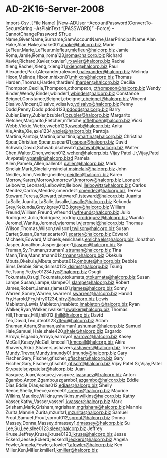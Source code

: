 # AD-2K16-Server-2008
Import-Csv .\[File Name] |New-ADUser –AccountPassword(ConvertTo-SecureString –AsPlainText “[PASSWORD]” –Force) –CannotChangePassword $True
Name,GivenName,Surname,SamAccountName,UserPrincipalName
Alan Hake,Alan,Hake,ahake001,ahake@halcorp.biz
Marie LeFleur,Marie,LeFleur,mlefleur,mlefleur@halcorp.biz
Jamie Roma,Jamie,Roma,jroma123,jroma@halcorp.biz
Richard Xavier,Richard,Xavier,rxavier1,rxavier@halcorp.biz
Rachel Xieng,Rachel,Xieng,rxieng01,rxieng@halcorp.biz
Paul Alexander,Paul,Alexander,ralexand,palexander@halcorp.biz
Melinda Hixon,Melinda,Hixon,mhixon01,mhixon@halcorp.biz 
Thomas Harden,Thomas,Harden,tharden1,tharden@halcorp.biz
Cecilia Thompson,Cecilia,Thompson,cthompson, cthompson@halcorp.biz
Wendy Binder,Wendy,Binder,wbinder1,wbinder@halcorp.biz
Constance Beignet,Constance,Beignet,cbeignet,cbeignet@halcorp.biz
Vincent Disalvo,Vincent,Disalvo,vdisalvo,vdisalvo@halcorp.biz
Penny Dodd,Penny,Dodd,pdodd123,pdodd@halcorp.biz
Barry Zubler,Barry,Zubler,bzubler1,bzubler@halcorp.biz
Margarito Fletcher,Margarito,Fletcher,mfletche,mflethcer@halcorp.biz
Vicki Webb,Vickie,Webb,vwebb123,vwebb@halcorp.biz
Anita Xie,Anita,Xie,axie1234,vaxie@halcorp.biz
Pantoja Martina,Pantoja,Martina,pmartina,pmartina@halcorp.biz
Christina Spear,Christian,Spear,cspear01,cspear@halcorp.biz
David Schwab,David,Schwab,dschwab1,dschwab@halcorp.biz
Walter Chen,Walter,Chen,wchen012,wchen@halcorp.biz
Vijay Patel Jr,Vijay,Patel Jr,vpateljr,vpateljr@halcorp.bizd
Pamela Allen,Pamela,Allen,pallen01,pallen@halcorp.biz
Mark Sinclair,Mark,Sinclair,msinclai,msinclair@halcorp.biz
John Neidler,John,Neidler,jneidler,jneidler@halcorp.biz
Karen Morrow,Karen,Morrow,kmorrow1,kmorrow@halcorp.biz
Leonard Leibowitz,Leonard,Leibowitz,lleibowi,lleibowitz@halcorp.biz
Carlos Mendez,Carlos,Mendez,cmendez1,cmendez@halcorp.biz
Teresa Steward,Teresa,Steward,tsteward1,tsteward@halcorp.biz
Juanita LaSalle,Juanita,LaSalle,jlasalle,jlasalle@halcorp.biz
Kekunda Grey,Kekunda,Grey,kgrey0123,kgrey@halcorp.biz
William Freund,William,Freund,wfreund1,wfreund@halcorp.biz
Julio Rodriguez,Julio,Rodriguez,jrodrigu,jrodriguez@halcorp.biz
Wanita Jeromel,Wanita,Jeromel,wjeromel,wjeromel@halcorp.biz
Thomas Wilson,Thomas,Wilson,twilson1,twilson@halcorp.biz
Susan Carter,Susan,Carter,scarter01,scarter@halcorp.biz
Edward Michaels,Edward,Michaels,emichaels,emichaels@halcorp.biz
Jonathon Jasper,Jonathon,Jasper,jjasper1,jjasper@halcorp.biz
Sy Truman,Sy,Truman,struman1,struman@halcorp.biz
Tina Mann,Tina,Mann,tmann012,tmann@halcorp.biz
Okekula Mbuta,Okekula,Mbuta,ombuta012,ombute@halcorp.biz
Debbie Sims,Debbie,Sims,dsims0123,dsims@halcorp.biz
Tsung Ye,Tsung,Ye,tye01234,tye@halcorp.biz
Osugi Tokumata,Osugi,Tokumata,otokumata,otokumata@halcorp.biz
Susan Lampe,Susan,Lampe,slampe01,slampe@halcorp.biz
Robert James,Robert,James,rjames01,rjames@halcorp.biz
Sonny Warren,Sonny,Warren,swarren1,swarren@halcorp.biz
Harold Fry,Harold,Fry,hfry01234,hfry@halcorp.biz
Lewis Mableton,Lewis,Mableton,lmableto,lmableton@halcorp.biz
Ryan Walker,Ryan,Walker,rwalker1,rwalker@halcorp.biz
Thomas Hill,Thomas,Hill,thill012,thill@halcorp.biz
David Teo,David,Teo,dteo0123,dteo@halcorp.biz
Adam Shuman,Adam,Shuman,ashuman1,ashuman@halcorp.biz
Samuel Hale,Samuel,Hale,shale420,shale@halcorp.biz
Esgardo Arroyo,Esgardo,Arroyo,earroyo1,earroyo@halcorp.biz
Kasey McCall,Kasey,McCall,kmccall1,kmccall@halcorp.biz
Akira Shavers,Akira,Shavers,ashavers,ashavers@halcorp.biz
Trevor Mundy,Trevor,Mundy,tmundy01,tmundy@halcorp.biz
Gary Fischer,Gary,Fischer,gfischer,gfischer@halcorp.biz
Gary Fischer,Gary,Fischer,gfisch01,gfisch1@halcorp.biz
Vijay Patel Sr,Vijay,Patel Sr,vpatelsr,vpatelsr@halcorp.biz
Juan Vasquez,Juan,Vasquez,jvasquez,jvasquez@halcorp.biz
Anton Zgambo,Anton,Zgambo,azgambo1,azgambo@halcorp.biz
Eddie Dias,Eddie,Dias,edias012,edias@halcorp.biz
Shelly Reece,Shelly,Reece,sreece01,sreece@halcorp.biz
Maurice Wilkins,Maurice,Wilkins,mwilkins,mwilkins@halcorp.biz
Kathy Vasser,Kathy,Vasser,vasser1,kvasser@halcorp.biz
Mark Grisham,Mark,Grisham,mgrisham,mgrisham@halcorp.biz
Mannie Zurita,Mannie,Zurita,mzurita1,mzurita@halcorp.biz
Samuel Prout,Samuel,Prout,sprout012,sprout@halcorp.biz
Donna Massey,Donna,Massey,dmassey1,dmassey@halcorp.biz
Su Lee,Su,Lee,slee0123,slee@halcorp.biz
Jeffrey Kruse,Jeffrey,Kruse,jkruse0123,jkruse@halcorp.biz
Jesse Eckerd,Jesse,Eckerd,jeckerd1,jeckerd@halcorp.biz
Angela Fowler,Angela,Fowler,afowler1,afowler@halcorp.biz
Ken Miller,Ken,Miller,kmiller1,kmiller@halcorp.biz
